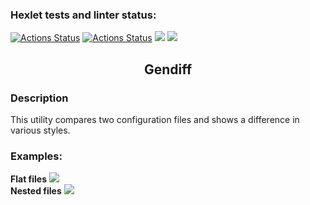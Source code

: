 ### Hexlet tests and linter status:
[![Actions Status](https://github.com/ArtemStruts/frontend-project-lvl2/workflows/hexlet-check/badge.svg)](https://github.com/ArtemStruts/frontend-project-lvl2/actions)
[![Actions Status](https://github.com/ArtemStruts/frontend-project-lvl2/actions/workflows/nodejs.yml/badge.svg)](https://github.com/ArtemStruts/frontend-project-lvl2/actions)
<a href="https://codeclimate.com/github/ArtemStruts/frontend-project-lvl2/maintainability"><img src="https://api.codeclimate.com/v1/badges/1ee6aea383425356d09e/maintainability" /></a>
<a href="https://codeclimate.com/github/ArtemStruts/frontend-project-lvl2/test_coverage"><img src="https://api.codeclimate.com/v1/badges/1ee6aea383425356d09e/test_coverage" /></a>
<h2 align="center">Gendiff</h2>
<h3>Description</h3>
<p>This utility compares two configuration files and shows a difference in various styles.</p>
<div>
  <h3>Examples:</h3>
  <div>
    <b>Flat files</b>
    <a href="https://asciinema.org/a/scQK19lwEr7cOHP3NguJOeHzY" target="_blank"><img src="https://asciinema.org/a/scQK19lwEr7cOHP3NguJOeHzY.svg" /></a>
  </div>
  <div>
    <b>Nested files</b>
    <a href="https://asciinema.org/a/N9Z2jF78Rs4Q2yfvcWaOfUtKu" target="_blank"><img src="https://asciinema.org/a/N9Z2jF78Rs4Q2yfvcWaOfUtKu.svg" /></a>
  </div>
</div>
